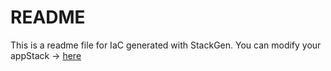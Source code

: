 # README
This is a readme file for IaC generated with StackGen.
You can modify your appStack -> [here](http://main.dev.stackgen.com/appstacks/d5c09964-3901-44b0-a974-53785c40488e)
